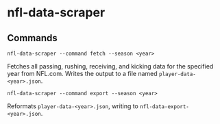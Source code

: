 # nfl-data-scraper

## Commands

`nfl-data-scraper --command fetch --season <year>`

Fetches all passing, rushing, receiving, and kicking data for the specified year from NFL.com. Writes the output to a file named `player-data-<year>.json`.

`nfl-data-scraper --command export --season <year>`

Reformats `player-data-<year>.json`, writing to `nfl-data-export-<year>.json`.


